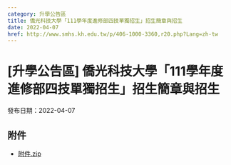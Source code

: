 ```yaml
---
category: 升學公告區
title: 僑光科技大學「111學年度進修部四技單獨招生」招生簡章與招生
date: 2022-04-07
href: http://www.smhs.kh.edu.tw/p/406-1000-3360,r20.php?Lang=zh-tw
---
```


# [升學公告區] 僑光科技大學「111學年度進修部四技單獨招生」招生簡章與招生

發布日期：2022-04-07



## 附件

- [附件.zip](https://www.smhs.kh.edu.tw/app/index.php?Action=downloadfile&file=WVhSMFlXTm9Mell5TDNCMFlWOHpNVEUyWHpjek9UVTBNalZmTWpBNE56VXVlbWx3&fname=DGGGROTSYWQO41XX50LKSWHGRK30OOLKDGUWTSKK4125MLVWKPROVTPOUSSSPKPO)
